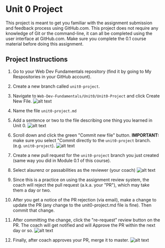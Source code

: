 # Unit 0 Project

This project is meant to get you familiar with the assignment submission and feedback process using GitHub.com. This project does not require any knowledge of Git or the command-line, it can all be completed using the user interface at GitHub.com. Make sure you complete the 0.1 course material before doing this assignment.

## Project Instructions

1. Go to your Web Dev Fundamentals repository (find it by going to My Respositories in your GitHub account).

1. Create a new branch called `unit0-project`.

1. Navigate to `Web-Dev-Fundamentals/Unit0/Unit0-Project` and click Create New File. ![alt text](https://raw.githubusercontent.com/shift-up/Web-Dev-Fundamentals/master/Unit0/screenshots/step3.png "Step 3")

1. Name the file `unit0-project.md`

1. Add a sentence or two to the file describing one thing you learned in Unit 0. ![alt text](https://raw.githubusercontent.com/shift-up/Web-Dev-Fundamentals/master/Unit0/screenshots/step4.png "Step 4")

1. Scroll down and click the green "Commit new file" button. **IMPORTANT:** make sure you select "Commit directly to the `unit0-project` branch. (e.g. `unit0-project`). ![alt text](https://raw.githubusercontent.com/shift-up/Web-Dev-Fundamentals/master/Unit0/screenshots/step5.png "Step 5")

1. Create a new pull request for the `unit0-project` branch you just created (same way you did in Module 0.1 of this course).

1. Select alaurenz or passabilities as the reviewer (your coach) ![alt text](https://raw.githubusercontent.com/shift-up/Web-Dev-Fundamentals/master/Unit0/screenshots/step7.png "Step 7")

1. Since this is a practice on using the assignment review system, the coach will reject the pull request (a.k.a. your "PR"), which may take them a day or two.

1. After you get a notice of the PR rejection (via email), make a change to update the PR (any change to the unit0-project.md file is fine). Then commit that change.

1. After committing the change, click the "re-request" review button on the PR. The coach will get notified and will Approve the PR within the next day or so. ![alt text](https://raw.githubusercontent.com/shift-up/Web-Dev-Fundamentals/master/Unit0/screenshots/step10.png "Step 10")

1. Finally, after coach approves your PR, merge it to master. ![alt text](https://raw.githubusercontent.com/shift-up/Web-Dev-Fundamentals/master/Unit0/screenshots/step11.png "Step 11")

